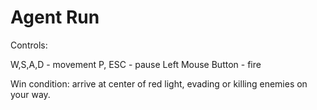# Agent Run
 
Controls:

W,S,A,D			- movement
P, ESC			- pause
Left Mouse Button	- fire

Win condition: arrive at center of red light, evading or killing enemies on your way.